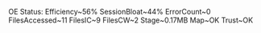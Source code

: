 <!-- status: stub; target: 150+ words -->
<!-- status: stub; target: 150+ words -->
<!-- status: stub; target: 150+ words -->
<!-- status: stub; target: 150+ words -->
<!-- status: stub; target: 150+ words -->
<!-- status: stub; target: 150+ words -->
OE Status: Efficiency~56% SessionBloat~44% ErrorCount~0 FilesAccessed~11 FilesIC~9 FilesCW~2 Stage~0.17MB Map~OK Trust~OK






